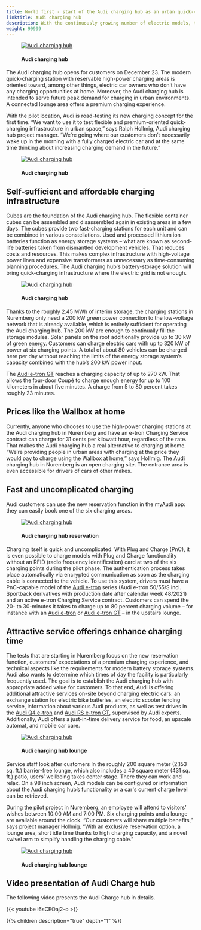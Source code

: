 ```yaml
---
title: World first - start of the Audi charging hub as an urban quick-charing concept
linktitle: Audi charging hub
description: With the continuously growing number of electric models, the demands made on charging infrastructure is increasing. Today at the exhibition center in Nuremberg, the first Audi charging hub is going into operation as the only charging concept of its kind in the world.
weight: 99999
---
```

<!-- markdownlint-disable MD033 -->

<figure>
    <a href="chargehub_1.jpg">
        <img src="chargehub_1s.jpg" alt="Audi charging hub" title="Audi charging hub">
    </a>
    <figcaption><h4>Audi charging hub</h4></figcaption>
</figure>

 The Audi charging hub opens for customers on December 23. The modern quick-charging station with reservable high-power charging areas is oriented toward, among other things, electric car owners who don’t have any charging opportunities at home. Moreover, the Audi charging hub is intended to serve future peak demand for charging in urban environments. A connected lounge area offers a premium charging experience.

With the pilot location, Audi is road-testing its new charging concept for the first time. “We want to use it to test flexible and premium-oriented quick-charging infrastructure in urban space,” says Ralph Hollmig, Audi charging hub project manager. “We’re going where our customers don’t necessarily wake up in the morning with a fully charged electric car and at the same time thinking about increasing charging demand in the future.”

<figure>
    <a href="chargehub_2.jpg">
        <img src="chargehub_2s.jpg" alt="Audi charging hub" title="Audi charging hub">
    </a>
    <figcaption><h4>Audi charging hub</h4></figcaption>
</figure>

## Self-sufficient and affordable charging infrastructure

Cubes are the foundation of the Audi charging hub. The flexible container cubes can be assembled and disassembled again in existing areas in a few days. The cubes provide two fast-charging stations for each unit and can be combined in various constellations. Used and processed lithium ion batteries function as energy storage systems – what are known as second-life batteries taken from dismantled development vehicles. That reduces costs and resources. This makes complex infrastructure with high-voltage power lines and expensive transformers as unnecessary as time-consuming planning procedures. The Audi charging hub's battery-storage solution will bring quick-charging infrastructure where the electric grid is not enough.

<figure>
    <a href="chargehub_3.jpg">
        <img src="chargehub_3s.jpg" alt="Audi charging hub" title="Audi charging hub">
    </a>
    <figcaption><h4>Audi charging hub</h4></figcaption>
</figure>

Thanks to the roughly 2.45 MWh of interim storage, the charging stations in Nuremberg only need a 200 kW green power connection to the low-voltage network that is already available, which is entirely sufficient for operating the Audi charging hub. The 200 kW are enough to continually fill the storage modules. Solar panels on the roof additionally provide up to 30 kW of green energy. Customers can charge electric cars with up to 320 kW of power at six charging points. A total of about 80 vehicles can be charged here per day without reaching the limits of the energy storage system’s capacity combined with the hub’s 200 kW power input.

The [Audi e-tron GT](../../models/e-tron-gt/) reaches a charging capacity of up to 270 kW. That allows the four-door Coupé to charge enough energy for up to 100 kilometers in about five minutes. A charge from 5 to 80 percent takes roughly 23 minutes.

## Prices like the Wallbox at home

Currently, anyone who chooses to use the high-power charging stations at the Audi charging hub in Nuremberg and have an e-tron Charging Service contract can charge for 31 cents per kilowatt hour, regardless of the rate. That makes the Audi charging hub a real alternative to charging at home. “We’re providing people in urban areas with charging at the price they would pay to charge using the Wallbox at home,” says Hollmig. The Audi charging hub in Nuremberg is an open charging site. The entrance area is even accessible for drivers of cars of other makes. 

## Fast and uncomplicated charging

Audi customers can use the new reservation function in the myAudi app: they can easily book one of the six charging areas. 

<figure>
    <a href="chargehub_6.jpg">
        <img src="chargehub_6s.jpg" alt="Audi charging hub" title="Audi charging hub">
    </a>
    <figcaption><h4>Audi charging hub reservation</h4></figcaption>
</figure>


Charging itself is quick and uncomplicated. With Plug and Charge (PnC), it is even possible to charge models with Plug and Charge functionality without an RFID (radio frequency identification) card at two of the six charging points during the pilot phase. The authentication process takes place automatically via encrypted communication as soon as the charging cable is connected to the vehicle. To use this system, drivers must have a PnC-capable model of the [Audi e-tron](../../models/e-tron/) series (Audi e-tron 50/55/S incl. Sportback derivatives with production date after calendar week 48/2021) and an active e-tron Charging Service contract. Customers can spend the 20- to 30-minutes it takes to charge up to 80 percent charging volume – for instance with an [Audi e-tron](../../models/e-tron/) or [Audi e-tron GT](../../models/e-tron-gt/) – in the upstairs lounge.

## Attractive service offerings enhance charging time

The tests that are starting in Nuremberg focus on the new reservation function, customers’ expectations of a premium charging experience, and technical aspects like the requirements for modern battery storage systems. Audi also wants to determine which times of day the facility is particularly frequently used. The goal is to establish the Audi charging hub with appropriate added value for customers. To that end, Audi is offering additional attractive services on-site beyond charging electric cars: an exchange station for electric bike batteries, an electric scooter lending service, information about various Audi products, as well as test drives in the [Audi Q4 e-tron](../../models/q4-e-tron/) and [Audi RS e-tron GT](../../models/e-tron-gt), supervised by Audi experts. Additionally, Audi offers a just-in-time delivery service for food, an upscale automat, and mobile car care.

<figure>
    <a href="chargehub_4.jpg">
        <img src="chargehub_4s.jpg" alt="Audi charging hub" title="Audi charging hub">
    </a>
    <figcaption><h4>Audi charging hub lounge</h4></figcaption>
</figure>


Service staff look after customers In the roughly 200 square meter (2,153 sq. ft.) barrier-free lounge, which also includes a 40 square meter (431 sq. ft.) patio, users’ wellbeing takes center stage. There they can work and relax. On a 98 inch screen, Audi models can be configured or information about the Audi charging hub’s functionality or a car's current charge level can be retrieved.

During the pilot project in Nuremberg, an employee will attend to visitors’ wishes between 10:00 AM and 7:00 PM. Six charging points and a lounge are available around the clock. “Our customers will share multiple benefits,” says project manager Hollmig. “With an exclusive reservation option, a lounge area, short idle time thanks to high charging capacity, and a novel swivel arm to simplify handling the charging cable.”

<figure>
    <a href="chargehub_5.jpg">
        <img src="chargehub_5s.jpg" alt="Audi charging hub" title="Audi charging hub">
    </a>
    <figcaption><h4>Audi charging hub lounge</h4></figcaption>
</figure>

## Video presentation of Audi Charge hub

The following video presents the Audi Charge hub in details.

 {{< youtube l6sCEOaj2-o >}}

{{% children description="true" depth="1" %}}
